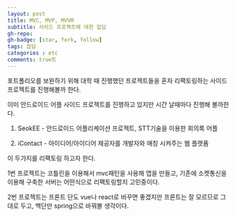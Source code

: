 ```yaml
---
layout: post
title: MVC, MVP, MVVM
subtitle: 사이드 프로젝트에 대한 잡담
gh-repo: 
gh-badge: [star, fork, follow]
tags: 잡담
categories : etc
comments: true트
---
```


포트폴리오를 보완하기 위해 대학 때 진행했던 프로젝트들을 혼자 리팩토링하는 사이드 프로젝트를 진행해볼까 한다.



이미 안드로이드 어플 사이드 프로젝트를 진행하고 있지만 시간 날때마다 진행해 볼까한다.



1. SeokEE - 안드로이드 어플리케이션 프로젝트, STT기술을 이용한 회의록 어플

2. iContact - 아이디어/아이디어 제공자를 개발자와 매칭 시켜주는 웹 플랫폼

이 두가지를 리팩토링 하고자 한다.

1번 프로젝트는 코틀린을 이용해서 mvc패턴을 사용해 앱을 만들고, 기존에 소켓통신을 이용해 구축한 서버는 어떤식으로 리팩토링할지 고민중이다.

2번 프로젝트는 프론트 단도 vue나 react로 바꾸면 좋겠지만 프론트는 잘 모르므로 그대로 두고, 백단만 spring으로 바꿔볼 생각이다.
